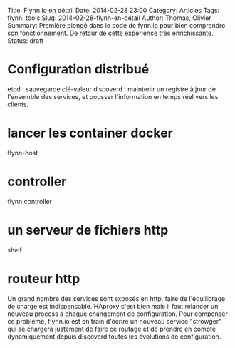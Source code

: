 Title: Flynn.io en détail
Date: 2014-02-28 23:00
Category: Articles
Tags: flynn, tools
Slug: 2014-02-28-flynn-en-détail
Author: Thomas, Olivier
Summary: Première plongé dans le code de fynn.io pour bien comprendre son fonctionnement. De retour de cette expérience très enrichissante.
Status: draft

# Configuration distribué
etcd : sauvegarde clé-valeur 
discoverd : maintenir un registre à jour de l'ensemble des services, et pousser l'information en temps réel vers les clients.

# lancer les container docker 
flynn-host

# controller
flynn controller

# un serveur de fichiers http
shelf

# routeur http
Un grand nombre des services sont exposés en http, faire de l'équilibrage de charge est indispensable. HAproxy c'est bien mais il faut relancer un nouveau process à chaque changement de configuration. Pour compenser ce problème, flynn.io est en train d'écrire un nouveau service "strowger" qui se chargera justement de faire ce routage et de prendre en compte dynamiquement depuis discoverd toutes les évolutions de configuration.
